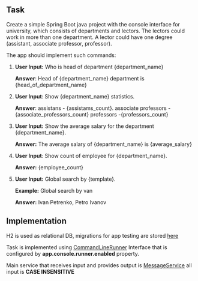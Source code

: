 ## Task

Create a simple Spring Boot java project with the console interface for university, which consists of departments and lectors. The lectors could work in more than one department. A lector could have one degree (assistant, associate professor, professor).

The app should implement such commands:


1. **User Input:** Who is head of department {department_name}

   **Answer**: Head of {department_name} department is {head_of_department_name}


2. **User Input**: Show {department_name} statistics.

    **Answer**: assistans - {assistams_count}.
        associate professors - {associate_professors_count}
        professors -{professors_count}


3. **User Input:** Show the average salary for the department {department_name}.

    **Answer:** The average salary of {department_name} is {average_salary}


4. **User Input**: Show count of employee for {department_name}.

   **Answer:** {employee_count}


5. **User Input:** Global search by {template}.

    **Example:** Global search by van

    **Answer:** Ivan Petrenko, Petro Ivanov

## Implementation

H2 is used as relational DB, migrations for app testing are stored [here](src/main/resources/db/migration)

Task is implemented using [CommandLineRunner](src/main/java/kriach/bot/services/ConsoleService.java) Interface that is 
configured by **app.console.runner.enabled** property.

Main service that receives input and provides output is [MessageService](src/main/java/kriach/bot/services/MessageService.java) all input is **CASE INSENSITIVE**
